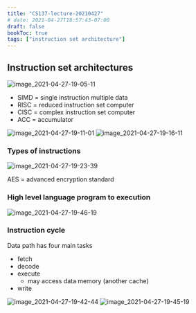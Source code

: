 ```yaml
---
title: "CS137-lecture-20210427"
# date: 2021-04-27T18:57:43-07:00
draft: false
bookToc: true
tags: ["instruction set architecture"]
---
```


## Instruction set architectures

![image_2021-04-27-19-05-11](/notes/image_2021-04-27-19-05-11.png)

- SIMD = single instruction multiple data
- RISC = reduced instruction set computer
- CISC = complex instruction set computer
- ACC = accumulator

![image_2021-04-27-19-11-01](/notes/image_2021-04-27-19-11-01.png)
![image_2021-04-27-19-16-11](/notes/image_2021-04-27-19-16-11.png)

### Types of instructions

![image_2021-04-27-19-23-39](/notes/image_2021-04-27-19-23-39.png)

AES = advanced encryption standard

### High level language program to execution

![image_2021-04-27-19-46-19](/notes/image_2021-04-27-19-46-19.png)

### Instruction cycle

Data path has four main tasks
- fetch
- decode
- execute
    - may access data memory (another cache)
- write

![image_2021-04-27-19-42-44](/notes/image_2021-04-27-19-42-44.png)
![image_2021-04-27-19-45-19](/notes/image_2021-04-27-19-45-19.png)


